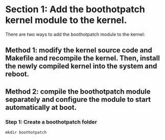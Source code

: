 # Section 1: Add the boothotpatch kernel module to the kernel.

There are two ways to add the boothotpatch module to the kernel:

## Method 1: modify the kernel source code and Makefile and recompile the kernel. Then, install the newly compiled kernel into the system and reboot.

## Method 2: compile the boothotpatch module separately and configure the module to start automatically at boot.

### Step 1: Create a boothotpatch folder
`mkdir boothotpatch`


